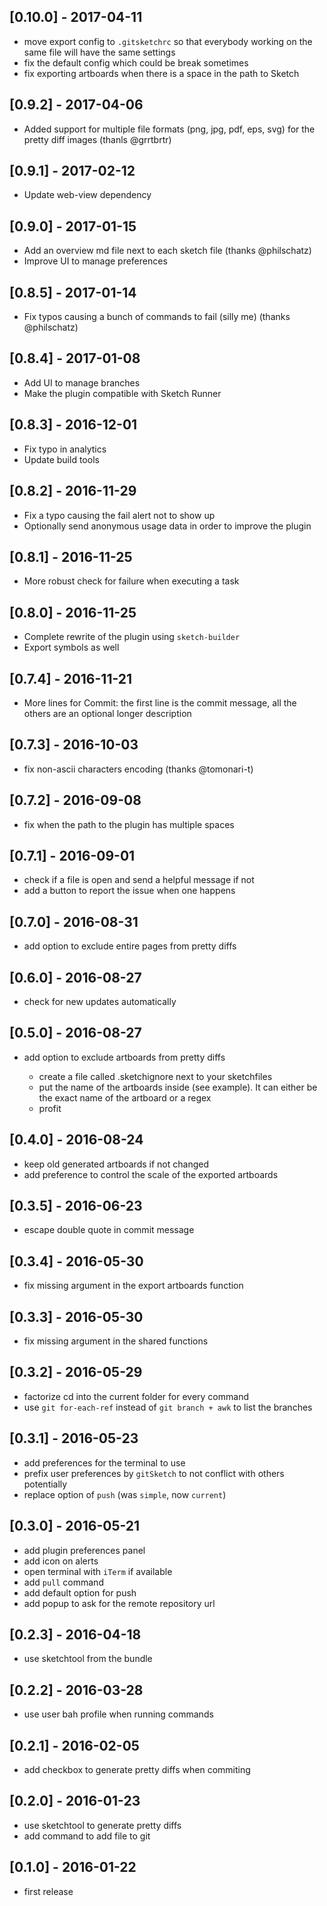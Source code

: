 ## [0.10.0] - 2017-04-11

* move export config to `.gitsketchrc` so that everybody working
  on the same file will have the same settings
* fix the default config which could be break sometimes
* fix exporting artboards when there is a space in the path to Sketch


## [0.9.2] - 2017-04-06

* Added support for multiple file formats (png, jpg, pdf, eps, svg)
  for the pretty diff images (thanls @grrtbrtr)


## [0.9.1] - 2017-02-12

* Update web-view dependency


## [0.9.0] - 2017-01-15

* Add an overview md file next to each sketch file (thanks @philschatz)
* Improve UI to manage preferences


## [0.8.5] - 2017-01-14

* Fix typos causing a bunch of commands to fail (silly me) (thanks @philschatz)


## [0.8.4] - 2017-01-08

* Add UI to manage branches
* Make the plugin compatible with Sketch Runner


## [0.8.3] - 2016-12-01

* Fix typo in analytics
* Update build tools


## [0.8.2] - 2016-11-29

* Fix a typo causing the fail alert not to show up
* Optionally send anonymous usage data in order to improve the plugin


## [0.8.1] - 2016-11-25

* More robust check for failure when executing a task


## [0.8.0] - 2016-11-25

* Complete rewrite of the plugin using `sketch-builder`
* Export symbols as well


## [0.7.4] - 2016-11-21

* More lines for Commit: the first line is the commit message, all the others are an optional longer description


## [0.7.3] - 2016-10-03

* fix non-ascii characters encoding (thanks @tomonari-t)


## [0.7.2] - 2016-09-08

* fix when the path to the plugin has multiple spaces


## [0.7.1] - 2016-09-01

* check if a file is open and send a helpful message if not
* add a button to report the issue when one happens


## [0.7.0] - 2016-08-31

* add option to exclude entire pages from pretty diffs


## [0.6.0] - 2016-08-27

* check for new updates automatically


## [0.5.0] - 2016-08-27

* add option to exclude artboards from pretty diffs

    * create a file called .sketchignore next to your sketchfiles
    * put the name of the artboards inside (see example). It can either be the exact name of the artboard or a regex
    * profit


## [0.4.0] - 2016-08-24

* keep old generated artboards if not changed
* add preference to control the scale of the exported artboards


## [0.3.5] - 2016-06-23

* escape double quote in commit message


## [0.3.4] - 2016-05-30

* fix missing argument in the export artboards function


## [0.3.3] - 2016-05-30

* fix missing argument in the shared functions


## [0.3.2] - 2016-05-29

* factorize cd into the current folder for every command
* use `git for-each-ref` instead of `git branch + awk` to list the branches


## [0.3.1] - 2016-05-23

* add preferences for the terminal to use
* prefix user preferences by `gitSketch` to not conflict with others potentially
* replace option of `push` (was `simple`, now `current`)


## [0.3.0] - 2016-05-21

* add plugin preferences panel
* add icon on alerts
* open terminal with `iTerm` if available
* add `pull` command
* add default option for push
* add popup to ask for the remote repository url


## [0.2.3] - 2016-04-18

* use sketchtool from the bundle


## [0.2.2] - 2016-03-28

* use user bah profile when running commands


## [0.2.1] - 2016-02-05

* add checkbox to generate pretty diffs when commiting


## [0.2.0] - 2016-01-23

* use sketchtool to generate pretty diffs
* add command to add file to git


## [0.1.0] - 2016-01-22

* first release
